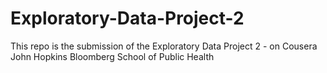 # Exploratory-Data-Project-2
This repo is the submission of the Exploratory Data Project 2 - on Cousera John Hopkins Bloomberg School of Public Health
